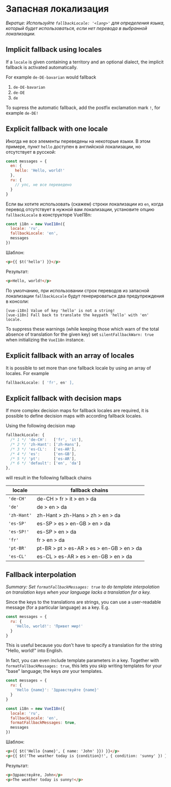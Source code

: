 # Запасная локализация

_Вкратце: Используйте `fallbackLocale: '<lang>'` для определения языка, который будет использоваться, если нет перевода в выбранной локализации._

## Implicit fallback using locales

If a `locale` is given containing a territory and an optional dialect, the implicit fallback is activated automatically.

For example `de-DE-bavarian` would fallback

1. `de-DE-bavarian`
1. `de-DE`
1. `de`

To supress the automatic fallback, add the postfix exclamation mark `!`, for example `de-DE!`

## Explicit fallback with one locale

Иногда не все элементы переведены на некоторые языки. В этом примере, пункт `hello` доступен в английской локализации, но отсутствует в русской:

```js
const messages = {
  en: {
    hello: 'Hello, world!'
  },
  ru: {
    // упс, не все переведено
  }
}
```

Если вы хотите использовать (скажем) строки локализации из `en`, когда перевод отсутствует в нужной вам локализации, установите опцию `fallbackLocale` в конструкторе VueI18n:

```js
const i18n = new VueI18n({
  locale: 'ru',
  fallbackLocale: 'en',
  messages
})
```

Шаблон:

```html
<p>{{ $t('hello') }}</p>
```

Результат:

```html
<p>Hello, world!</p>
```

По умолчанию, при использовании строк переводов из запасной локализации `fallbackLocale` будут генерироваться два предупреждения в консоли:

```console
[vue-i18n] Value of key 'hello' is not a string!
[vue-i18n] Fall back to translate the keypath 'hello' with 'en' locale.
```

To suppress these warnings (while keeping those which warn of the total absence of translation for the given key) set `silentFallbackWarn: true` when initializing the `VueI18n` instance.

## Explicit fallback with an array of locales

It is possible to set more than one fallback locale by using an array of locales. For example

```js
fallbackLocale: [ 'fr', en' ],
```

## Explicit fallback with decision maps

If more complex decision maps for fallback locales are required, it is possible to define decision maps with according fallback locales.

Using the following decision map

```js
fallbackLocale: {
  /* 1 */ 'de-CH':   ['fr', 'it'],
  /* 2 */ 'zh-Hant': ['zh-Hans'],
  /* 3 */ 'es-CL':   ['es-AR'],
  /* 4 */ 'es':      ['en-GB'],
  /* 5 */ 'pt':      ['es-AR'],
  /* 6 */ 'default': ['en', 'da']
},
```

will result in the following fallback chains

| locale      | fallback chains                           |
| ----------- | ----------------------------------------- |
| `'de-CH'`   | de-CH > fr > it > en > da                 |
| `'de'`      | de > en > da                              |
| `'zh-Hant'` | zh-Hant > zh-Hans > zh > en > da          |
| `'es-SP'`   | es-SP > es > en-GB > en > da              |
| `'es-SP!'`  | es-SP > en > da                           |
| `'fr'`      | fr > en > da                              |
| `'pt-BR'`   | pt-BR > pt > es-AR > es > en-GB > en > da |
| `'es-CL'`   | es-CL > es-AR > es > en-GB > en > da      |

## Fallback interpolation

_Summary: Set `formatFallbackMessages: true` to do template interpolation on translation keys when your language lacks a translation for a key._

Since the keys to the translations are strings, you can use a user-readable message (for a particular language) as a key.
E.g.

```javascript
const messages = {
  ru: {
    'Hello, world!': 'Привет мир!'
  }
}
```

This is useful because you don't have to specify a translation for the string "Hello, world!" into English.

In fact, you can even include template parameters in a key. Together with `formatFallbackMessages: true`, this lets you skip writing templates for your "base" language; the keys _are_ your templates.

```javascript
const messages = {
  ru: {
    'Hello {name}': 'Здравствуйте {name}'
  }
}

const i18n = new VueI18n({
  locale: 'ru',
  fallbackLocale: 'en',
  formatFallbackMessages: true,
  messages
})
```

Шаблон:

```html
<p>{{ $t('Hello {name}', { name: 'John' }}) }}</p>
<p>{{ $t('The weather today is {condition}!', { condition: 'sunny' }) }}</p>
```

Результат:

```html
<p>Здравствуйте, John</p>
<p>The weather today is sunny!</p>
```
